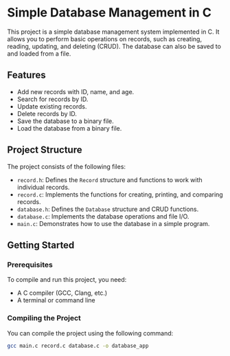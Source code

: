 # Simple Database Management in C

This project is a simple database management system implemented in C. It allows you to perform basic operations on records, such as creating, reading, updating, and deleting (CRUD). The database can also be saved to and loaded from a file.

## Features

- Add new records with ID, name, and age.
- Search for records by ID.
- Update existing records.
- Delete records by ID.
- Save the database to a binary file.
- Load the database from a binary file.

## Project Structure

The project consists of the following files:

- `record.h`: Defines the `Record` structure and functions to work with individual records.
- `record.c`: Implements the functions for creating, printing, and comparing records.
- `database.h`: Defines the `Database` structure and CRUD functions.
- `database.c`: Implements the database operations and file I/O.
- `main.c`: Demonstrates how to use the database in a simple program.

## Getting Started

### Prerequisites

To compile and run this project, you need:

- A C compiler (GCC, Clang, etc.)
- A terminal or command line

### Compiling the Project

You can compile the project using the following command:

```bash
gcc main.c record.c database.c -o database_app
